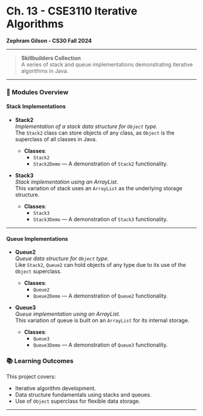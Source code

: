 # Ch. 13 - CSE3110 Iterative Algorithms
**Zephram Gilson - CS30 Fall 2024**

---

> **Skillbuilders Collection**  
> A series of stack and queue implementations demonstrating iterative algorithms in Java.

---

### 📂 Modules Overview

#### Stack Implementations

- **Stack2**  
  *Implementation of a stack data structure for `Object` type.*  
  The `Stack2` class can store objects of any class, as `Object` is the superclass of all classes in Java.
  
  - **Classes**:
    - `Stack2`
    - `Stack2Demo` — A demonstration of `Stack2` functionality.

- **Stack3**  
  *Stack implementation using an ArrayList.*  
  This variation of stack uses an `ArrayList` as the underlying storage structure.
  
  - **Classes**:
    - `Stack3`
    - `Stack3Demo` — A demonstration of `Stack3` functionality.

---

#### Queue Implementations

- **Queue2**  
  *Queue data structure for `Object` type.*  
  Like `Stack2`, `Queue2` can hold objects of any type due to its use of the `Object` superclass.
  
  - **Classes**:
    - `Queue2`
    - `Queue2Demo` — A demonstration of `Queue2` functionality.

- **Queue3**  
  *Queue implementation using an ArrayList.*  
  This variation of queue is built on an `ArrayList` for its internal storage.
  
  - **Classes**:
    - `Queue3`
    - `Queue3Demo` — A demonstration of `Queue3` functionality.


### 📚 Learning Outcomes

This project covers:
- Iterative algorithm development.
- Data structure fundamentals using stacks and queues.
- Use of `Object` superclass for flexible data storage.

---

